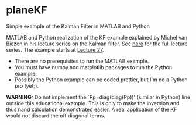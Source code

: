 # planeKF
Simple example of the Kalman Filter in MATLAB and Python

MATLAB and Python realization of the KF example explained by Michel van Biezen in his lecture series on the Kalman filter. See [here](https://www.youtube.com/playlist?list=PLX2gX-ftPVXU3oUFNATxGXY90AULiqnWT) for the full lecture series. The example starts at [Lecture 27](https://www.youtube.com/playlist?list=PLX2gX-ftPVXU3oUFNATxGXY90AULiqnWT).

- There are no prerequisites to run the MATLAB example.
- You must have numpy and matplotlib packages to run the Python example.
- Possibly the Python example can be coded prettier, but I'm no a Python pro (yet;).

**WARNING:** Do not implement the `Pp=diag(diag(Pp))' (similar in Python) line outside this educational example. This is only to make the inversion and thus hand calculation demonstrated easier. A real application of the KF would not discard the off diagonal terms.
